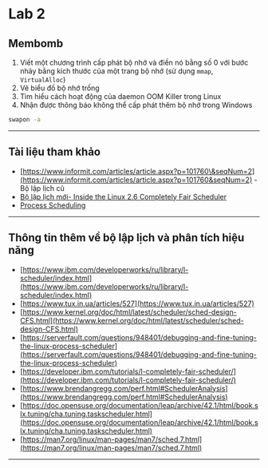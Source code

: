 # **Lab 2**

## **Membomb**

1. Viết một chương trình cấp phát bộ nhớ và điền nó bằng số 0
   với bước nhảy bằng kích thước của một trang bộ nhớ (sử dụng `mmap`, `VirtualAlloc`)
2. Vẽ biểu đồ bộ nhớ trống
3. Tìm hiểu cách hoạt động của daemon OOM Killer trong Linux
4. Nhận được thông báo không thể cấp phát thêm bộ nhớ trong Windows

```bash
swapon -a
```

---

## **Tài liệu tham khảo**

* [https://www.informit.com/articles/article.aspx?p=101760\&seqNum=2](https://www.informit.com/articles/article.aspx?p=101760&seqNum=2) - Bộ lập lịch cũ
* [Bộ lập lịch mới- Inside the Linux 2.6 Completely Fair Scheduler](../Lab_2_Membomb/Documents/Inside_the_Linux_2_6_Completely_Fair_Scheduler.md)
* [Process Scheduling](../Lab_2_Membomb/Documents/Process_Scheduling.md)

---

## **Thông tin thêm về bộ lập lịch và phân tích hiệu năng**

* [https://www.ibm.com/developerworks/ru/library/l-scheduler/index.html](https://www.ibm.com/developerworks/ru/library/l-scheduler/index.html)
* [https://www.tux.in.ua/articles/527](https://www.tux.in.ua/articles/527)
* [https://www.kernel.org/doc/html/latest/scheduler/sched-design-CFS.html](https://www.kernel.org/doc/html/latest/scheduler/sched-design-CFS.html)
* [https://serverfault.com/questions/948401/debugging-and-fine-tuning-the-linux-process-scheduler](https://serverfault.com/questions/948401/debugging-and-fine-tuning-the-linux-process-scheduler)
* [https://developer.ibm.com/tutorials/l-completely-fair-scheduler/](https://developer.ibm.com/tutorials/l-completely-fair-scheduler/)
* [https://www.brendangregg.com/perf.html#SchedulerAnalysis](https://www.brendangregg.com/perf.html#SchedulerAnalysis)
* [https://doc.opensuse.org/documentation/leap/archive/42.1/html/book.slx.tuning/cha.tuning.taskscheduler.html](https://doc.opensuse.org/documentation/leap/archive/42.1/html/book.slx.tuning/cha.tuning.taskscheduler.html)
* [https://man7.org/linux/man-pages/man7/sched.7.html](https://man7.org/linux/man-pages/man7/sched.7.html)

---
